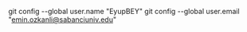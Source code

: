 git config --global user.name "EyupBEY"
git config --global user.email "emin.ozkanli@sabanciuniv.edu"
